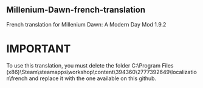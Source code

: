 ## Millenium-Dawn-french-translation
French translation for Millenium Dawn: A Modern Day Mod 1.9.2

# IMPORTANT
To use this translation, you must delete the folder C:\Program Files (x86)\Steam\steamapps\workshop\content\394360\2777392649\localization\french
and replace it with the one available on this github.

